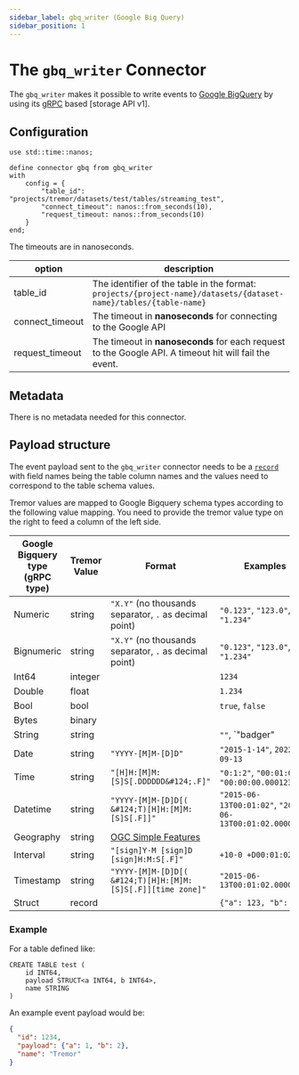 ```yaml
---
sidebar_label: gbq_writer (Google Big Query)
sidebar_position: 1
---
```


# The `gbq_writer` Connector

The `gbq_writer` makes it possible to write events to [Google BigQuery](https://cloud.google.com/bigquery) by using its [gRPC] based [storage API v1].


## Configuration

```tremor
use std::time::nanos;

define connector gbq from gbq_writer
with
    config = {
        "table_id": "projects/tremor/datasets/test/tables/streaming_test",
        "connect_timeout": nanos::from_seconds(10),
        "request_timeout: nanos::from_seconds(10)
    }
end;
```

The timeouts are in nanoseconds.

| option          | description                                                                                                      |
|-----------------|------------------------------------------------------------------------------------------------------------------|
| table_id        | The identifier of the table in the format: `projects/{project-name}/datasets/{dataset-name}/tables/{table-name}` |
| connect_timeout | The timeout in **nanoseconds** for connecting to the Google API                                                      |
| request_timeout | The timeout in **nanoseconds** for each request to the Google API. A timeout hit will fail the event.                |

## Metadata
There is no metadata needed for this connector.

## Payload structure

The event payload sent to the `gbq_writer` connector needs to be a [`record`](../../language/expressions.md#records) with field names being the table column names
and the values need to correspond to the table schema values.

Tremor values are mapped to Google Bigquery schema types according to the following value mapping. You need to provide the tremor value type on the right to feed a column of the left side.

| Google Bigquery type (gRPC type) | Tremor Value | Format                                                      | Examples                                                |
|----------------------------------|--------------|-------------------------------------------------------------|---------------------------------------------------------|
| Numeric                          | string       | `"X.Y"` (no thousands separator, `.` as decimal point)      | `"0.123"`, `"123.0"`, `"1.234"`                         |
| Bignumeric                       | string       | `"X.Y"` (no thousands separator, `.` as decimal point)      | `"0.123"`, `"123.0"`, `"1.234"`                         |
| Int64                            | integer      |                                                             | `1234`                                                  |
| Double                           | float        |                                                             | `1.234`                                                 |
| Bool                             | bool         |                                                             | `true`, `false`                                         |
| Bytes                            | binary       |                                                             |                                                         |
| String                           | string       |                                                             | `""`, `"badger"                                         |
| Date                             | string       | `"YYYY-[M]M-[D]D"`                                          | `"2015-1-14"`, `2022-09-13`                             |
| Time                             | string       | `"[H]H:[M]M:[S]S[.DDDDDD&#124;.F]"`                         | `"0:1:2"`, `"00:01:02"`, `"00:00:00.000123"`            |
| Datetime                         | string       | `"YYYY-[M]M-[D]D[( &#124;T)[H]H:[M]M:[S]S[.F]]"`            | `"2015-06-13T00:01:02"`, `"2015-06-13T00:01:02.000001"` |
| Geography                        | string       | [OGC Simple Features](https://www.ogc.org/standards/sfa)    |                                                         |
| Interval                         | string       | `"[sign]Y-M [sign]D [sign]H:M:S[.F]"`                       | `+10-0 +D00:01:02`                                      |
| Timestamp                        | string       | `"YYYY-[M]M-[D]D[( &#124;T)[H]H:[M]M:[S]S[.F]][time zone]"` | `"2015-06-13T00:01:02.000001Z"`                         |
| Struct                           | record       |                                                             | `{"a": 123, "b": "c"}`                                  |



### Example

For a table defined like:

```bigquery
CREATE TABLE test (
    id INT64,
    payload STRUCT<a INT64, b INT64>,
    name STRING
)
```

An example event payload would be:

```json
{
  "id": 1234,
  "payload": {"a": 1, "b": 2},
  "name": "Tremor"
}
```

[gRPC]: https://grpc.io/
[storage API]: https://cloud.google.com/bigquery/docs/reference/storage/rpc/google.cloud.bigquery.storage.v1